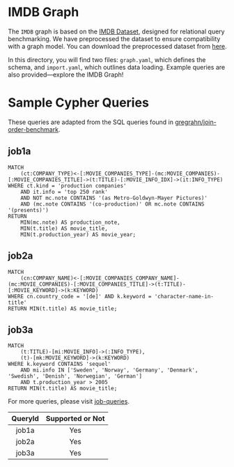 # IMDB Graph

The `IMDB` graph is based on the [IMDB Dataset](http://homepages.cwi.nl/~boncz/job/imdb.tgz), designed for relational query benchmarking. We have preprocessed the dataset to ensure compatibility with a graph model. You can download the preprocessed dataset from [here](TBD).

In this directory, you will find two files: `graph.yaml`, which defines the schema, and `import.yaml`, which outlines data loading. Example queries are also provided—explore the IMDB Graph!

# Sample Cypher Queries

These queries are adapted from the SQL queries found in [gregrahn/join-order-benchmark](https://github.com/gregrahn/join-order-benchmark).

## job1a

```cypher
MATCH
    (ct:COMPANY_TYPE)<-[:MOVIE_COMPANIES_TYPE]-(mc:MOVIE_COMPANIES)-[:MOVIE_COMPANIES_TITLE]->(t:TITLE)-[:MOVIE_INFO_IDX]->(it:INFO_TYPE)
WHERE ct.kind = 'production companies'
    AND it.info = 'top 250 rank'
    AND NOT mc.note CONTAINS '(as Metro-Goldwyn-Mayer Pictures)'
    AND (mc.note CONTAINS '(co-production)' OR mc.note CONTAINS '(presents)')
RETURN
    MIN(mc.note) AS production_note,
    MIN(t.title) AS movie_title,
    MIN(t.production_year) AS movie_year;
```

## job2a

```cypher
MATCH
    (cn:COMPANY_NAME)<-[:MOVIE_COMPANIES_COMPANY_NAME]-(mc:MOVIE_COMPANIES)-[:MOVIE_COMPANIES_TITLE]->(t:TITLE)-[:MOVIE_KEYWORD]->(k:KEYWORD)
WHERE cn.country_code = '[de]' AND k.keyword = 'character-name-in-title'
RETURN MIN(t.title) AS movie_title;
```

## job3a

```cypher
MATCH
    (t:TITLE)-[mi:MOVIE_INFO]->(:INFO_TYPE),
    (t)-[mk:MOVIE_KEYWORD]->(k:KEYWORD)
WHERE k.keyword CONTAINS 'sequel'
    AND mi.info IN ['Sweden', 'Norway', 'Germany', 'Denmark', 'Swedish', 'Denish', 'Norwegian', 'German']
    AND t.production_year > 2005
RETURN MIN(t.title) AS movie_title;
```

For more queries, please visit [job-queries](https://github.com/shirly121/GraphScope/tree/cypher_benchmark_tool/interactive_engine/benchmark/queries/cypher_queries/job/gie).



|     QueryId    	|  Supported or Not |
|:--------------:	|:---------------:	|
|       job1a 	    |       Yes 	    |
|       job2a       |       Yes   	    |
|       job3a       |       Yes   	    |